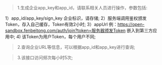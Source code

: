 > 1.生成企业app_key和app_id，请联系相关人员进行操作，参数包括:

1）app_id/app_key/sign_key 企业标识，请存储;
2）服务端调用鉴权颁发Token，存入自己缓存，Token有效2小时;
3）appUrl 例：https://open-sandbox.fenbeitong.com/auth/join?token=服务器颁发Token 嵌入到第三方应用中;
4) 该Token为用户Token，每个用户不同;
> 2.查询企业URL等信息，可以根据app_id和app_key进行查询;

>3.该接口访问频次每小时5次;

